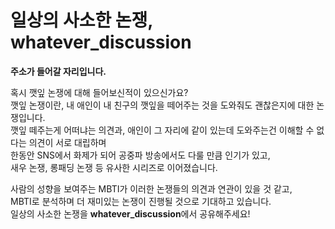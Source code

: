 # 일상의 사소한 논쟁, whatever_discussion

**주소가 들어갈 자리입니다.** <br />

혹시 깻잎 논쟁에 대해 들어보신적이 있으신가요? <br />
깻잎 논쟁이란, 내 애인이 내 친구의 깻잎을 떼어주는 것을 도와줘도 괜찮은지에 대한 논쟁입니다. <br />
깻잎 떼주는게 어떠냐는 의견과, 애인이 그 자리에 같이 있는데 도와주는건 이해할 수 없다는 의견이 서로 대립하며 <br />
한동안 SNS에서 화제가 되어 공중파 방송에서도 다룰 만큼 인기가 있고, <br /> 새우 논쟁, 롱패딩 논쟁 등 유사한 시리즈로 이어졌습니다. <br />

사람의 성향을 보여주는 MBTI가 이러한 논쟁들의 의견과 연관이 있을 것 같고, <br />
MBTI로 분석하며 더 재미있는 논쟁이 진행될 것으로 기대하고 있습니다. <br />
일상의 사소한 논쟁을 **whatever_discussion**에서 공유해주세요! <br />